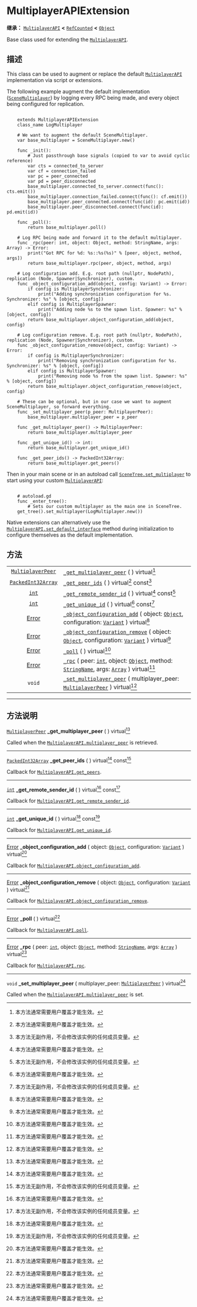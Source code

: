 <!-- ⚠ 请勿编辑本文件 ⚠ -->
<!-- 本文档使用脚本从 WeDot 引擎源码仓库生成。 -->
<!-- 生成脚本：https://github.com/WeDot-Engine/WeDot/tree/master/doc/tools/make_md.py； -->
<!-- 原文件：https://github.com/WeDot-Engine/WeDot/tree/master/doc/classes/MultiplayerAPIExtension.xml。 -->

<div id="_class_multiplayerapiextension"></div>

# MultiplayerAPIExtension

**继承：** [`MultiplayerAPI`](class_multiplayerapi.md) **<** [`RefCounted`](class_refcounted.md) **<** [`Object`](class_object.md)

Base class used for extending the [`MultiplayerAPI`](class_multiplayerapi.md).

## 描述

This class can be used to augment or replace the default [`MultiplayerAPI`](class_multiplayerapi.md) implementation via script or extensions.

The following example augment the default implementation ([`SceneMultiplayer`](class_scenemultiplayer.md)) by logging every RPC being made, and every object being configured for replication.



```gdscript

    extends MultiplayerAPIExtension
    class_name LogMultiplayer
    
    # We want to augment the default SceneMultiplayer.
    var base_multiplayer = SceneMultiplayer.new()
    
    func _init():
        # Just passthrough base signals (copied to var to avoid cyclic reference)
        var cts = connected_to_server
        var cf = connection_failed
        var pc = peer_connected
        var pd = peer_disconnected
        base_multiplayer.connected_to_server.connect(func(): cts.emit())
        base_multiplayer.connection_failed.connect(func(): cf.emit())
        base_multiplayer.peer_connected.connect(func(id): pc.emit(id))
        base_multiplayer.peer_disconnected.connect(func(id): pd.emit(id))
    
    func _poll():
        return base_multiplayer.poll()
    
    # Log RPC being made and forward it to the default multiplayer.
    func _rpc(peer: int, object: Object, method: StringName, args: Array) -> Error:
        print("Got RPC for %d: %s::%s(%s)" % [peer, object, method, args])
        return base_multiplayer.rpc(peer, object, method, args)
    
    # Log configuration add. E.g. root path (nullptr, NodePath), replication (Node, Spawner|Synchronizer), custom.
    func _object_configuration_add(object, config: Variant) -> Error:
        if config is MultiplayerSynchronizer:
            print("Adding synchronization configuration for %s. Synchronizer: %s" % [object, config])
        elif config is MultiplayerSpawner:
            print("Adding node %s to the spawn list. Spawner: %s" % [object, config])
        return base_multiplayer.object_configuration_add(object, config)
    
    # Log configuration remove. E.g. root path (nullptr, NodePath), replication (Node, Spawner|Synchronizer), custom.
    func _object_configuration_remove(object, config: Variant) -> Error:
        if config is MultiplayerSynchronizer:
            print("Removing synchronization configuration for %s. Synchronizer: %s" % [object, config])
        elif config is MultiplayerSpawner:
            print("Removing node %s from the spawn list. Spawner: %s" % [object, config])
        return base_multiplayer.object_configuration_remove(object, config)
    
    # These can be optional, but in our case we want to augment SceneMultiplayer, so forward everything.
    func _set_multiplayer_peer(p_peer: MultiplayerPeer):
        base_multiplayer.multiplayer_peer = p_peer
    
    func _get_multiplayer_peer() -> MultiplayerPeer:
        return base_multiplayer.multiplayer_peer
    
    func _get_unique_id() -> int:
        return base_multiplayer.get_unique_id()
    
    func _get_peer_ids() -> PackedInt32Array:
        return base_multiplayer.get_peers()
```



Then in your main scene or in an autoload call [`SceneTree.set_multiplayer`](class_scenetree.md#class_scenetree_method_set_multiplayer) to start using your custom [`MultiplayerAPI`](class_multiplayerapi.md):



```gdscript

    # autoload.gd
    func _enter_tree():
        # Sets our custom multiplayer as the main one in SceneTree.
    get_tree().set_multiplayer(LogMultiplayer.new())
```



Native extensions can alternatively use the [`MultiplayerAPI.set_default_interface`](class_multiplayerapi.md#class_multiplayerapi_method_set_default_interface) method during initialization to configure themselves as the default implementation.





## 方法

|||
|:-:|:--|
| [`MultiplayerPeer`](class_multiplayerpeer.md)   | [`_get_multiplayer_peer`](class_multiplayerapiextension.md#class_multiplayerapiextension_private_method__get_multiplayer_peer) ( ) virtual[^virtual]                                                                                                              |
| [`PackedInt32Array`](class_packedint32array.md) | [`_get_peer_ids`](class_multiplayerapiextension.md#class_multiplayerapiextension_private_method__get_peer_ids) ( ) virtual[^virtual] const[^const]                                                                                                                |
| [`int`](class_int.md)                           | [`_get_remote_sender_id`](class_multiplayerapiextension.md#class_multiplayerapiextension_private_method__get_remote_sender_id) ( ) virtual[^virtual] const[^const]                                                                                                |
| [`int`](class_int.md)                           | [`_get_unique_id`](class_multiplayerapiextension.md#class_multiplayerapiextension_private_method__get_unique_id) ( ) virtual[^virtual] const[^const]                                                                                                              |
| [Error](#enum_@globalscope_error)               | [`_object_configuration_add`](class_multiplayerapiextension.md#class_multiplayerapiextension_private_method__object_configuration_add) ( object: [`Object`](class_object.md), configuration: [`Variant`](class_variant.md) ) virtual[^virtual]                    |
| [Error](#enum_@globalscope_error)               | [`_object_configuration_remove`](class_multiplayerapiextension.md#class_multiplayerapiextension_private_method__object_configuration_remove) ( object: [`Object`](class_object.md), configuration: [`Variant`](class_variant.md) ) virtual[^virtual]              |
| [Error](#enum_@globalscope_error)               | [`_poll`](class_multiplayerapiextension.md#class_multiplayerapiextension_private_method__poll) ( ) virtual[^virtual]                                                                                                                                              |
| [Error](#enum_@globalscope_error)               | [`_rpc`](class_multiplayerapiextension.md#class_multiplayerapiextension_private_method__rpc) ( peer: [`int`](class_int.md), object: [`Object`](class_object.md), method: [`StringName`](class_stringname.md), args: [`Array`](class_array.md) ) virtual[^virtual] |
| `void`                                          | [`_set_multiplayer_peer`](class_multiplayerapiextension.md#class_multiplayerapiextension_private_method__set_multiplayer_peer) ( multiplayer_peer: [`MultiplayerPeer`](class_multiplayerpeer.md) ) virtual[^virtual]                                              |

<!-- rst-class:: classref-section-separator -->

---

## 方法说明

<div id="_class_multiplayerapiextension_private_method__get_multiplayer_peer"></div>

[`MultiplayerPeer`](class_multiplayerpeer.md) **_get_multiplayer_peer** ( ) virtual[^virtual]<div id="class_multiplayerapiextension_private_method__get_multiplayer_peer"></div>

Called when the [`MultiplayerAPI.multiplayer_peer`](class_multiplayerapi.md#class_multiplayerapi_property_multiplayer_peer) is retrieved.

<!-- rst-class:: classref-item-separator -->

---

<div id="_class_multiplayerapiextension_private_method__get_peer_ids"></div>

[`PackedInt32Array`](class_packedint32array.md) **_get_peer_ids** ( ) virtual[^virtual] const[^const]<div id="class_multiplayerapiextension_private_method__get_peer_ids"></div>

Callback for [`MultiplayerAPI.get_peers`](class_multiplayerapi.md#class_multiplayerapi_method_get_peers).

<!-- rst-class:: classref-item-separator -->

---

<div id="_class_multiplayerapiextension_private_method__get_remote_sender_id"></div>

[`int`](class_int.md) **_get_remote_sender_id** ( ) virtual[^virtual] const[^const]<div id="class_multiplayerapiextension_private_method__get_remote_sender_id"></div>

Callback for [`MultiplayerAPI.get_remote_sender_id`](class_multiplayerapi.md#class_multiplayerapi_method_get_remote_sender_id).

<!-- rst-class:: classref-item-separator -->

---

<div id="_class_multiplayerapiextension_private_method__get_unique_id"></div>

[`int`](class_int.md) **_get_unique_id** ( ) virtual[^virtual] const[^const]<div id="class_multiplayerapiextension_private_method__get_unique_id"></div>

Callback for [`MultiplayerAPI.get_unique_id`](class_multiplayerapi.md#class_multiplayerapi_method_get_unique_id).

<!-- rst-class:: classref-item-separator -->

---

<div id="_class_multiplayerapiextension_private_method__object_configuration_add"></div>

[Error](#enum_@globalscope_error) **_object_configuration_add** ( object: [`Object`](class_object.md), configuration: [`Variant`](class_variant.md) ) virtual[^virtual]<div id="class_multiplayerapiextension_private_method__object_configuration_add"></div>

Callback for [`MultiplayerAPI.object_configuration_add`](class_multiplayerapi.md#class_multiplayerapi_method_object_configuration_add).

<!-- rst-class:: classref-item-separator -->

---

<div id="_class_multiplayerapiextension_private_method__object_configuration_remove"></div>

[Error](#enum_@globalscope_error) **_object_configuration_remove** ( object: [`Object`](class_object.md), configuration: [`Variant`](class_variant.md) ) virtual[^virtual]<div id="class_multiplayerapiextension_private_method__object_configuration_remove"></div>

Callback for [`MultiplayerAPI.object_configuration_remove`](class_multiplayerapi.md#class_multiplayerapi_method_object_configuration_remove).

<!-- rst-class:: classref-item-separator -->

---

<div id="_class_multiplayerapiextension_private_method__poll"></div>

[Error](#enum_@globalscope_error) **_poll** ( ) virtual[^virtual]<div id="class_multiplayerapiextension_private_method__poll"></div>

Callback for [`MultiplayerAPI.poll`](class_multiplayerapi.md#class_multiplayerapi_method_poll).

<!-- rst-class:: classref-item-separator -->

---

<div id="_class_multiplayerapiextension_private_method__rpc"></div>

[Error](#enum_@globalscope_error) **_rpc** ( peer: [`int`](class_int.md), object: [`Object`](class_object.md), method: [`StringName`](class_stringname.md), args: [`Array`](class_array.md) ) virtual[^virtual]<div id="class_multiplayerapiextension_private_method__rpc"></div>

Callback for [`MultiplayerAPI.rpc`](class_multiplayerapi.md#class_multiplayerapi_method_rpc).

<!-- rst-class:: classref-item-separator -->

---

<div id="_class_multiplayerapiextension_private_method__set_multiplayer_peer"></div>

`void` **_set_multiplayer_peer** ( multiplayer_peer: [`MultiplayerPeer`](class_multiplayerpeer.md) ) virtual[^virtual]<div id="class_multiplayerapiextension_private_method__set_multiplayer_peer"></div>

Called when the [`MultiplayerAPI.multiplayer_peer`](class_multiplayerapi.md#class_multiplayerapi_property_multiplayer_peer) is set.

[^virtual]: 本方法通常需要用户覆盖才能生效。
[^const]: 本方法无副作用，不会修改该实例的任何成员变量。
[^vararg]: 本方法除了能接受在此处描述的参数外，还能够继续接受任意数量的参数。
[^constructor]: 本方法用于构造某个类型。
[^static]: 调用本方法无需实例，可直接使用类名进行调用。
[^operator]: 本方法描述的是使用本类型作为左操作数的有效运算符。
[^bitfield]: 这个值是由下列位标志构成位掩码的整数。
[^void]: 无返回值。
